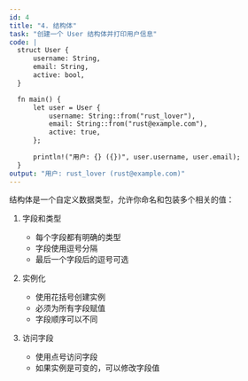 ```yaml
---
id: 4
title: "4. 结构体"
task: "创建一个 User 结构体并打印用户信息"
code: |
  struct User {
      username: String,
      email: String,
      active: bool,
  }

  fn main() {
      let user = User {
          username: String::from("rust_lover"),
          email: String::from("rust@example.com"),
          active: true,
      };
      
      println!("用户: {} ({})", user.username, user.email);
  }
output: "用户: rust_lover (rust@example.com)"
---
```


结构体是一个自定义数据类型，允许你命名和包装多个相关的值：

1. 字段和类型
   - 每个字段都有明确的类型
   - 字段使用逗号分隔
   - 最后一个字段后的逗号可选

2. 实例化
   - 使用花括号创建实例
   - 必须为所有字段赋值
   - 字段顺序可以不同

3. 访问字段
   - 使用点号访问字段
   - 如果实例是可变的，可以修改字段值 